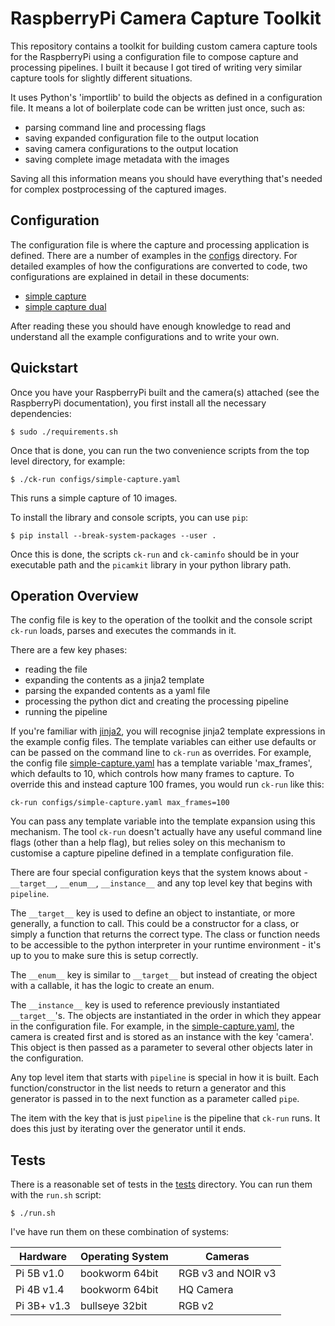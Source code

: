 # RaspberryPi Camera Capture Toolkit

This repository contains a toolkit for building custom camera capture tools for the RaspberryPi using a 
configuration file to compose capture and processing pipelines. I built it because I got tired of
writing very similar capture tools for slightly different situations.

It uses Python's 'importlib' to build the objects as defined in a configuration file. It means a lot
of boilerplate code can be written just once, such as:

* parsing command line and processing flags
* saving expanded configuration file to the output location
* saving camera configurations to the output location
* saving complete image metadata with the images

Saving all this information means you should have everything that's needed for complex postprocessing
of the captured images.

## Configuration

The configuration file is where the capture and processing application is defined. There are a number of 
examples in the [configs](configs) directory. For detailed examples of how the configurations are converted
to code, two configurations are explained in detail in these documents:

* [simple capture](docs/simple-capture.md)
* [simple capture dual](docs/simple-capture-dual.md)

After reading these you should have enough knowledge to read and understand all the example configurations
and to write your own.

## Quickstart

Once you have your RaspberryPi built and the camera(s) attached (see the RaspberryPi documentation), you
first install all the necessary dependencies:

    $ sudo ./requirements.sh

Once that is done, you can run the two convenience scripts from the top level directory, for example:

    $ ./ck-run configs/simple-capture.yaml

This runs a simple capture of 10 images.

To install the library and console scripts, you can use `pip`:

    $ pip install --break-system-packages --user . 

Once this is done, the scripts `ck-run` and `ck-caminfo` should be in your executable path and the
`picamkit` library in your python library path.

## Operation Overview

The config file is key to the operation of the toolkit and the console script `ck-run` loads, parses and executes
the commands in it.

There are a few key phases:

* reading the file
* expanding the contents as a jinja2 template
* parsing the expanded contents as a yaml file
* processing the python dict and creating the processing pipeline
* running the pipeline

If you're familiar with [jinja2](https://palletsprojects.com/p/jinja/), you will recognise jinja2 
template expressions in the example config files. The template variables can either use defaults or can
be passed on the command line to `ck-run` as overrides. For example, the config file [simple-capture.yaml](configs/simple-capture.yaml)
has a template variable 'max_frames', which defaults to 10, which controls how many frames to capture. To override this and
instead capture 100 frames, you would run `ck-run` like this:

    ck-run configs/simple-capture.yaml max_frames=100

You can pass any template variable into the template expansion using this mechanism. The tool `ck-run` doesn't 
actually have any useful command line flags (other than a help flag), but relies soley on this mechanism to
customise a capture pipeline defined in a template configuration file.

There are four special configuration keys that the system knows about - `__target__`, `__enum__`, `__instance__` and any top level
key that begins with `pipeline`.

The `__target__` key is used to define an object to instantiate, or more generally, a function to call. This could
be a constructor for a class, or simply a function that returns the correct type. The class or function needs
to be accessible to the python interpreter in your runtime environment - it's up to you to make sure this is
setup correctly.

The `__enum__` key is similar to `__target__` but instead of creating the object with a callable, it has the
logic to create an enum.

The `__instance__` key is used to reference previously instantiated `__target__`'s. The objects are instantiated in the
order in which they appear in the configuration file. For example, in the [simple-capture.yaml](configs/simple-capture.yaml),
the camera is created first and is stored as an instance with the key 'camera'. This object is then passed
as a parameter to several other objects later in the configuration.

Any top level item that starts with `pipeline` is special in how it is built. Each function/constructor in the list needs to 
return a generator and this generator is passed in to the next function as a parameter called `pipe`.

The item with the key that is just `pipeline` is the pipeline that `ck-run` runs. It does this just by iterating over
the generator until it ends.

## Tests

There is a reasonable set of tests in the [tests](tests) directory. You can run them with the `run.sh` script:

    $ ./run.sh

I've have run them on these combination of systems:

| Hardware    | Operating System | Cameras            |
| ----------- | ---------------- | ------------------ |
| Pi 5B v1.0  | bookworm 64bit   | RGB v3 and NOIR v3 |
| Pi 4B v1.4  | bookworm 64bit   | HQ Camera          |
| Pi 3B+ v1.3 | bullseye 32bit   | RGB v2             |

